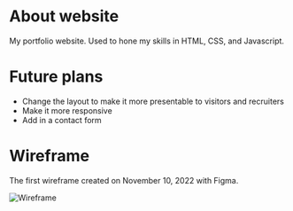 # About website
My portfolio website. Used to hone my skills in HTML, CSS, and Javascript. 

# Future plans
* Change the layout to make it more presentable to visitors and recruiters
* Make it more responsive
* Add in a contact form 

# Wireframe

The first wireframe created on November 10, 2022 with Figma.

![Wireframe](https://user-images.githubusercontent.com/38115150/201274093-f3dafae2-54c9-45b0-97db-5926d59cf708.PNG)
